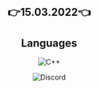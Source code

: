 <h2 align="center">
<p align="center">
  
👉15.03.2022👈

</p>
  
<h2 align="center">Languages</h2>

<p align="center">
  <img alt="C++" src="https://img.shields.io/badge/-C++-090909?style=for-the-badge&logo=C%2b%2b&logoColor=6296CC"></a> 
</p>

<p align="center">
    <!--<a href="https://discord.com/users/705709067037048863"> -->
   <img alt="Discord" src="https://img.shields.io/badge/Discord-blck%20man%234482-7289DA?style=for-the-badge&logo=discord&logoColor=7289DA&logoWidth=10&labelColor=000'"></a>  
  
</h2>
